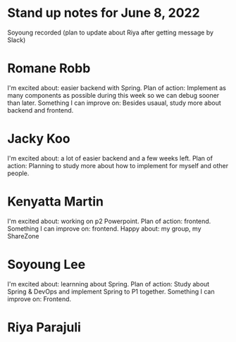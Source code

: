 # Stand up notes for June 8, 2022

Soyoung recorded
(plan to update about Riya after getting message by Slack)


# Romane Robb
I'm excited about: easier backend with Spring.
Plan of action: Implement as many components as possible during this week so we can debug sooner than later.
Something I can improve on: Besides usaual, study more about backend and frontend.
  
# Jacky Koo

I'm excited about: a lot of easier backend and a few weeks left.
Plan of action: Planning to study more about how to implement for myself and other people.

# Kenyatta Martin

I'm excited about: working on p2 Powerpoint.
Plan of action: frontend.
Something I can improve on: frontend.
Happy about: my group, my ShareZone

# Soyoung Lee

I'm excited about: learnning about Spring.
Plan of action: Study about Spring & DevOps and implement Spring to P1 together.
Something I can improve on: Frontend.

# Riya Parajuli
